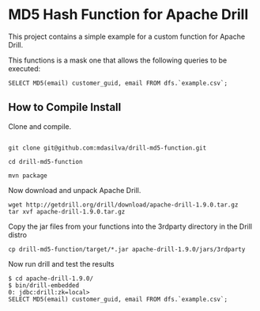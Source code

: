 # MD5 Hash Function for Apache Drill

This project contains a simple example for a custom function for Apache Drill.

This functions is a mask one that allows the following queries to be executed:

```
SELECT MD5(email) customer_guid, email FROM dfs.`example.csv`;
```


## How to Compile Install

Clone and compile.

```

git clone git@github.com:mdasilva/drill-md5-function.git

cd drill-md5-function

mvn package

```

Now download and unpack Apache Drill.

```
wget http://getdrill.org/drill/download/apache-drill-1.9.0.tar.gz
tar xvf apache-drill-1.9.0.tar.gz
```

Copy the jar files from your functions into the 3rdparty directory in the Drill distro

```
cp drill-md5-function/target/*.jar apache-drill-1.9.0/jars/3rdparty
```

Now run drill and test the results

```
$ cd apache-drill-1.9.0/
$ bin/drill-embedded
0: jdbc:drill:zk=local>
SELECT MD5(email) customer_guid, email FROM dfs.`example.csv`;
```


